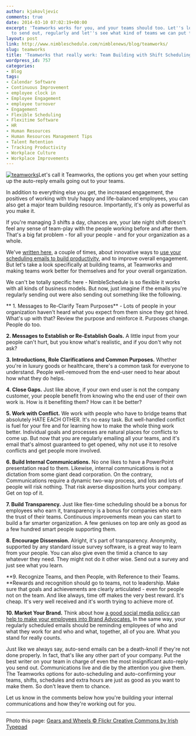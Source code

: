```yaml
---
author: kjakovljevic
comments: true
date: 2014-03-10 07:02:19+00:00
excerpt: 'Teamworks works for you, and your teams should too. Let''s look at what
  to send out, regularly and let''s see what kind of teams we can put together. '
layout: post
link: http://www.nimbleschedule.com/nimblenews/blog/teamworks/
slug: teamworks
title: 'Teamworks that really work: Team Building with Shift Scheduling Software!'
wordpress_id: 757
categories:
- Blog
tags:
- Calendar Software
- Continuous Improvement
- employee clock in
- Employee Engagement
- employee turnover
- Engagement
- Flexible Scheduling
- Flexitime Software
- HR
- Human Resources
- Human Resources Management Tips
- Talent Retention
- Tracking Productivity
- Workplace Culture
- Workplace Improvements
---
```


[![teamworks](http://www.nimbleschedule.com/wp-content/uploads/2014/03/teamworks.jpg)](http://www.nimbleschedule.com/wp-content/uploads/2014/03/teamworks.jpg)Let's call it Teamworks, the options you get when your setting up the auto-reply emails going out to your teams.

In addition to everything else you get, the increased engagement, the positives of working with truly happy and life-balanced employees, you can also get a major team building resource. Importantly, it's only as powerful as you make it.

If you're managing 3 shifts a day, chances are, your late night shift doesn't feel any sense of team-play with the people working before and after them. That's a big fat problem - for all your people - and for your organization as a whole.

We've [written here](http://www.nimbleschedule.com/nimblenews/blog/employee-scheduling-software/), a couple of times, about innovative ways to [use your scheduling emails to build productivity](http://www.nimbleschedule.com/nimblenews/blog/calendar-software/), and to improve overall engagement. But let's take a look specifically at building teams, at Teamworks and making teams work better for themselves and for your overall organization.

We can't be totally specific here - NimbleSchedule is so flexible it works with all kinds of business models. But now, just imagine if the emails you're regularly sending out were also sending out something like the following.

** 1. Messages to Re-Clarify Team Purposes** - Lots of people in your organization haven't heard what you expect from them since they got hired. What's up with that? Review the purpose and reinforce it. Purposes change. People do too.

**2. Messages to Establish or Re-Establish Goals.** A little input from your people can't hurt, but you know what's realistic, and if you don't why not ask?

**3. Introductions, Role Clarifications and Common Purposes.** Whether you're in luxury goods or healthcare, there's a common task for everyone to understand. People well-removed from the end-user need to hear about how what they do helps.

**4. Close Gaps.** Just like above, if your own end user is not the company customer, your people benefit from knowing who the end user of their own work is. How is it benefiting them? How can it be better?

**5. Work with Conflict.** We work with people who have to bridge teams that absolutely HATE EACH OTHER. It's no easy task. But well-handled conflict is fuel for your fire and for learning how to make the whole thing work better. Individual goals and processes are natural places for conflicts to come up. But now that you are regularly emailing all your teams, and it's email that's almost guaranteed to get opened, why not use it to resolve conflicts and get people more involved.

**6. Build Internal Communications.** No one likes to have a PowerPoint presentation read to them. Likewise, internal communications is not a dictation from some giant dead corporation. On the contrary, Communications require a dynamic two-way process, and lots and lots of people will risk nothing. That risk averse disposition hurts your company. Get on top of it.

**7. Build Transparency.** Just like flex-time scheduling should be a bonus for employees who earn it, transparency is a bonus for companies who earn the trust of their teams. Continuous improvements mean you can start to build a far smarter organization. A few geniuses on top are only as good as a few hundred smart people supporting them.

**8. Encourage Dissension.** Alright, it's part of transparency. Anonymity, supported by any standard issue survey software, is a great way to learn from your people. You can also give even the timid a chance to say whatever they need. They might not do it other wise. Send out a survey and just see what you learn.

**9. Recognize Teams, and then People, with Reference to their Teams. **Rewards and recognition should go to teams, not to leadership. Make sure that goals and achievements are clearly articulated - even for people not on the team. And like always, time off makes the very best reward. It's cheap. It's very well received and it's worth trying to achieve more of.

**10. Market Your Brand.** Think about how [a good social media policy can help to make your employees into Brand Advocates.](http://www.nimbleschedule.com/nimblenews/blog/employee-advocates/) In the same way, your regularly scheduled emails should be reminding employees of who and what they work for and who and what, together, all of you are. What you stand for really counts.

Just like we always say, auto-send emails can be a death-knoll if they're not done properly. In fact, that's like any other part of your company. Put the best writer on your team in charge of even the most insignificant auto-reply you send out. Communications live and die by the attention you give them. The Teamworks options for auto-scheduling and auto-confirming your teams, shifts, schedules and extra hours are just as good as you want to make them. So don't leave them to chance.

Let us know in the comments below how you're building your internal communications and how they're working out for you.



* * *



Photo this page: [Gears and Wheels © Flickr Creative Commons by Irish Typepad](http://www.flickr.com/photos/irisheyes/148134965/sizes/n/)
